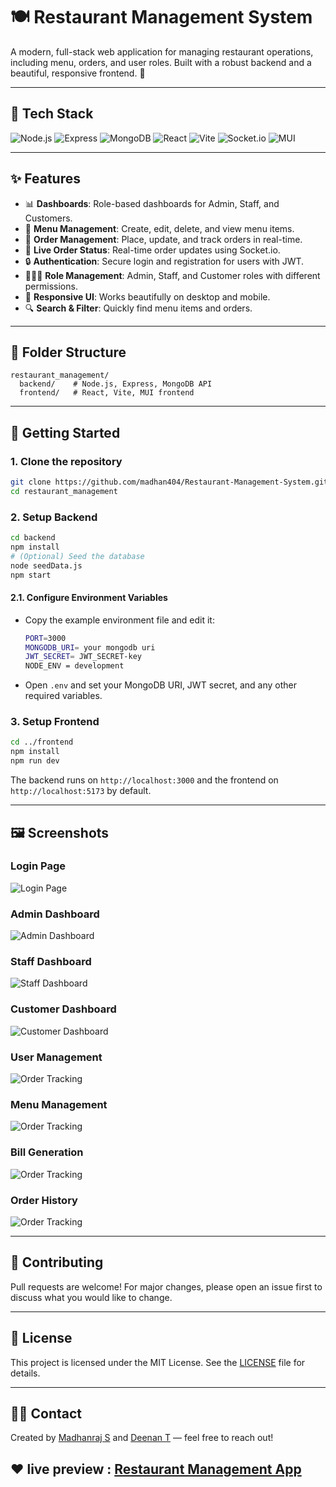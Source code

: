 # 🍽️ Restaurant Management System

A modern, full-stack web application for managing restaurant operations, including menu, orders, and user roles. Built with a robust backend and a beautiful, responsive frontend. 🚀

---

## 🚦 Tech Stack

<p align="left">
  <img src="https://img.shields.io/badge/Node.js-339933?logo=node.js&logoColor=white" alt="Node.js"/>
  <img src="https://img.shields.io/badge/Express-000000?logo=express&logoColor=white" alt="Express"/>
  <img src="https://img.shields.io/badge/MongoDB-47A248?logo=mongodb&logoColor=white" alt="MongoDB"/>
  <img src="https://img.shields.io/badge/React-61DAFB?logo=react&logoColor=black" alt="React"/>
  <img src="https://img.shields.io/badge/Vite-646CFF?logo=vite&logoColor=white" alt="Vite"/>
  <img src="https://img.shields.io/badge/Socket.io-010101?logo=socket.io&logoColor=white" alt="Socket.io"/>
  <img src="https://img.shields.io/badge/MUI-007FFF?logo=mui&logoColor=white" alt="MUI"/>
</p>

---

## ✨ Features

- 📊 **Dashboards**: Role-based dashboards for Admin, Staff, and Customers.
- 🍔 **Menu Management**: Create, edit, delete, and view menu items.
- 🛒 **Order Management**: Place, update, and track orders in real-time.
- 🔔 **Live Order Status**: Real-time order updates using Socket.io.
- 🔒 **Authentication**: Secure login and registration for users with JWT.
- 🧑‍🤝‍🧑 **Role Management**: Admin, Staff, and Customer roles with different permissions.
- 📱 **Responsive UI**: Works beautifully on desktop and mobile.
- 🔍 **Search & Filter**: Quickly find menu items and orders.

---

## 📂 Folder Structure

```
restaurant_management/
  backend/    # Node.js, Express, MongoDB API
  frontend/   # React, Vite, MUI frontend
```

---

## 🚀 Getting Started

### 1. Clone the repository
```bash
git clone https://github.com/madhan404/Restaurant-Management-System.git
cd restaurant_management
```

### 2. Setup Backend
```bash
cd backend
npm install
# (Optional) Seed the database
node seedData.js
npm start
```


#### 2.1. Configure Environment Variables

- Copy the example environment file and edit it:
  ```bash
  PORT=3000
  MONGODB_URI= your mongodb uri
  JWT_SECRET= JWT_SECRET-key
  NODE_ENV = development
  ```
- Open `.env` and set your MongoDB URI, JWT secret, and any other required variables.


### 3. Setup Frontend
```bash
cd ../frontend
npm install
npm run dev
```

The backend runs on `http://localhost:3000` and the frontend on `http://localhost:5173` by default.

---

## 🖼️ Screenshots

### Login Page
![Login Page](frontend/public/readme-assets/login.png)

### Admin Dashboard
![Admin Dashboard](frontend/public/readme-assets/admin.png)

### Staff Dashboard
![Staff Dashboard](frontend/public/readme-assets/staff.png)

### Customer Dashboard
![Customer Dashboard](frontend/public/readme-assets/customer.png)

### User Management
![Order Tracking](frontend/public/readme-assets/user-management.png)

### Menu Management
![Order Tracking](frontend/public/readme-assets/menu-management.png)

### Bill Generation
![Order Tracking](frontend/public/readme-assets/generate-bill.png)

### Order History
![Order Tracking](frontend/public/readme-assets/history.png)


---

## 🤝 Contributing

Pull requests are welcome! For major changes, please open an issue first to discuss what you would like to change.

---

## 📄 License

This project is licensed under the MIT License. See the [LICENSE](LICENSE) file for details.

---

## 🙋‍♂️ Contact

Created by [Madhanraj S](https://github.com/madhan404) and [Deenan T](https://github.com/Dee2909) — feel free to reach out!

## ❤️ live preview : [Restaurant Management App]()  <!-- Production only, use localhost for local dev -->
